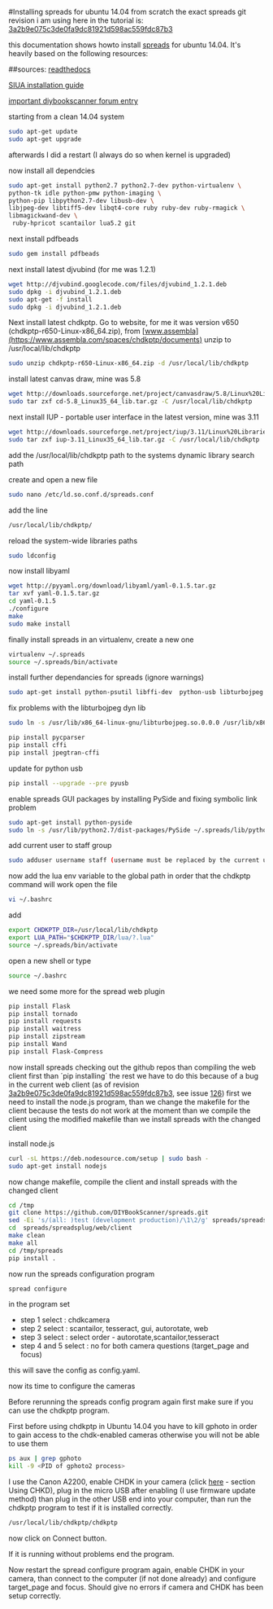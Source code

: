 #Installing spreads for ubuntu 14.04 from scratch
the exact spreads git revision i am using here in the tutorial is:
[3a2b9e075c3de0fa9dc81921d598ac559fdc87b3](https://github.com/DIYBookScanner/spreads/commit/3a2b9e075c3de0fa9dc81921d598ac559fdc87b3)

this documentation shows howto install [spreads](https://github.com/DIYBookScanner/spreads/) for ubuntu 14.04. It's heavily based on the following resources:

##sources:
[readthedocs](http://spreads.readthedocs.org/en/latest/)

[SIUA installation guide](https://github.com/LabExperimental-SIUA/ilt/wiki/Spreads-Installation---Configuration-Guide-%28Debian-Jessie-Sid%29)

[important diybookscanner forum entry](http://www.diybookscanner.org/forum/viewtopic.php?f=35&t=3033)


starting from a clean 14.04 system

```bash
sudo apt-get update
sudo apt-get upgrade	
```
afterwards I did a restart (I always do so when kernel is upgraded)

now install all dependcies

```bash
sudo apt-get install python2.7 python2.7-dev python-virtualenv \
python-tk idle python-pmw python-imaging \
python-pip libpython2.7-dev libusb-dev \
libjpeg-dev libtiff5-dev libqt4-core ruby ruby-dev ruby-rmagick \
libmagickwand-dev \
 ruby-hpricot scantailor lua5.2 git 
```

next install pdfbeads

```bash
sudo gem install pdfbeads
```

next install latest djvubind (for me was 1.2.1)

```bash
wget http://djvubind.googlecode.com/files/djvubind_1.2.1.deb
sudo dpkg -i djvubind_1.2.1.deb
sudo apt-get -f install
sudo dpkg -i djvubind_1.2.1.deb
```

Next install latest chdkptp. Go to website, for me it was version v650 (chdkptp-r650-Linux-x86_64.zip), from [www.assembla](https://www.assembla.com/spaces/chdkptp/documents)
unzip to /usr/local/lib/chdkptp

```bash
sudo unzip chdkptp-r650-Linux-x86_64.zip -d /usr/local/lib/chdkptp
```

install latest canvas draw, mine was 5.8
```bash
wget http://downloads.sourceforge.net/project/canvasdraw/5.8/Linux%20Libraries/cd-5.8_Linux35_64_lib.tar.gz
sudo tar zxf cd-5.8_Linux35_64_lib.tar.gz -C /usr/local/lib/chdkptp
```

next install IUP - portable user interface in the latest version, mine was 3.11
```bash
wget http://downloads.sourceforge.net/project/iup/3.11/Linux%20Libraries/iup-3.11_Linux35_64_lib.tar.gz
sudo tar zxf iup-3.11_Linux35_64_lib.tar.gz -C /usr/local/lib/chdkptp
```
add the /usr/local/lib/chdkptp path to the systems dynamic library search path

create and open a new file
```bash
sudo nano /etc/ld.so.conf.d/spreads.conf
```
add the line
```bash
/usr/local/lib/chdkptp/
```
reload the system-wide libraries paths
```bash
sudo ldconfig
```
now install libyaml

```bash
wget http://pyyaml.org/download/libyaml/yaml-0.1.5.tar.gz
tar xvf yaml-0.1.5.tar.gz
cd yaml-0.1.5
./configure
make 
sudo make install
```

finally install spreads in an virtualenv, create a new one

```bash
virtualenv ~/.spreads
source ~/.spreads/bin/activate
```

install further dependancies for spreads (ignore warnings)
```bash
sudo apt-get install python-psutil libffi-dev  python-usb libturbojpeg
```

fix problems with the libturbojpeg dyn lib

```bash
sudo ln -s /usr/lib/x86_64-linux-gnu/libturbojpeg.so.0.0.0 /usr/lib/x86_64-linux-gnu/libturbojpeg.so

```

```bash
pip install pycparser 
pip install cffi 
pip install jpegtran-cffi

```
update for python usb
```bash
pip install --upgrade --pre pyusb
```

enable spreads GUI packages by installing PySide and fixing symbolic link problem

```bash
sudo apt-get install python-pyside
sudo ln -s /usr/lib/python2.7/dist-packages/PySide ~/.spreads/lib/python2.7/site-packages/PySide
```

add current user to staff group

```bash
sudo adduser username staff (username must be replaced by the current username)
```

now add the lua env variable to the global path in order that the chdkptp command will work
open the file 
```bash
vi ~/.bashrc 
```
add
```bash
export CHDKPTP_DIR=/usr/local/lib/chdkptp
export LUA_PATH="$CHDKPTP_DIR/lua/?.lua"
source ~/.spreads/bin/activate
```

open a new shell or type 
```bash
source ~/.bashrc
```

we need some more for the spread web plugin
```bash
pip install Flask
pip install tornado
pip install requests
pip install waitress
pip install zipstream
pip install Wand
pip install Flask-Compress
```

now install spreads checking out the github repos than compiling the web client first than ´pip installing´ the rest
we have to do this because of a bug in the current web client (as of revision [3a2b9e075c3de0fa9dc81921d598ac559fdc87b3](https://github.com/DIYBookScanner/spreads/commit/3a2b9e075c3de0fa9dc81921d598ac559fdc87b3), see issue [126](https://github.com/DIYBookScanner/spreads/issues/126))
first we need to install the node.js program, than we change the makefile for the client because the tests do not work at the moment
than we compile the client using the modified makefile
than we install spreads with the changed client

install node.js
```bash
curl -sL https://deb.nodesource.com/setup | sudo bash -
sudo apt-get install nodejs
```

now change makefile, compile the client and install spreads with the changed client 
```bash
cd /tmp
git clone https://github.com/DIYBookScanner/spreads.git
sed -Ei 's/(all: )test (development production)/\1\2/g' spreads/spreadsplug/web/client/Makefile
cd  spreads/spreadsplug/web/client
make clean
make all
cd /tmp/spreads
pip install .
```


now run the spreads configuration program

```sh
spread configure
```
in the program set

* step 1 select : chdkcamera
* step 2 select : scantailor, tesseract, gui, autorotate, web
* step 3 select : select order - autorotate,scantailor,tesseract 
* step 4 and 5 select : no for both camera questions (target_page and focus)

this will save the config as config.yaml.

now its time to configure the cameras

Before rerunning the spreads config program again first make sure if you can use the 
chdkptp program.

First before using chdkptp in Ubuntu 14.04 you have to kill gphoto in order to gain access to the chdk-enabled cameras otherwise you will not be able to use them
```bash
ps aux | grep gphoto
kill -9 <PID of gphoto2 process>
```

I use the Canon A2200, enable CHDK in your camera 
(click [here](http://chdk.wikia.com/wiki/CHDK_1.2.0_User_Manual) - section Using CHKD), plug in the micro USB after 
enabling (I use firmware update method) than plug in the other USB end into your computer, than run the
chdkptp program to test if it is installed correctly.

```bash
/usr/local/lib/chdkptp/chdkptp
```
now click on Connect button.

If it is running without problems end the program.

Now restart the spread configure program again, enable CHDK in your camera, than connect to the computer
 (if not done already) and configure target_page and focus. Should give no errors if camera and CHDK has been 
setup correctly.
